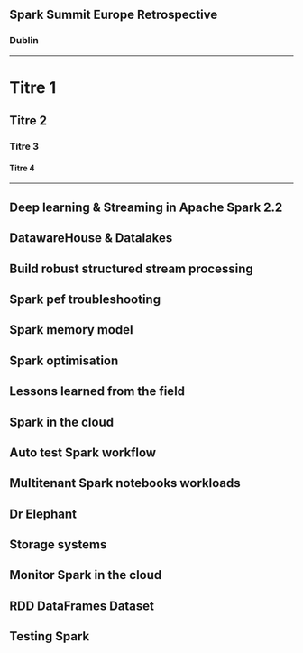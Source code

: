 ## Spark Summit Europe Retrospective
### Dublin
---
# Titre 1
## Titre 2
### Titre 3
#### Titre 4
---
Deep learning & Streaming in Apache Spark 2.2
---
DatawareHouse & Datalakes
---
Build robust structured stream processing
---
Spark pef troubleshooting
---
Spark memory model
---
Spark optimisation
---
Lessons learned from the field
---
Spark in the cloud
---
Auto test Spark workflow
---
Multitenant Spark notebooks workloads
---
Dr Elephant
---
Storage systems
---
Monitor Spark in the cloud
---
RDD DataFrames Dataset
---
Testing Spark
---

